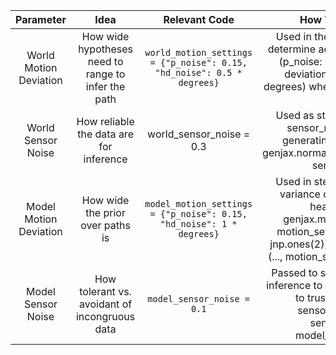 
|            Parameter             |                          Idea                           |                               Relevant Code                                |                                                                                                How Value is Used                                                                                                |
| :------------------------------: | :-----------------------------------------------------: | :------------------------------------------------------------------------: | :-------------------------------------------------------------------------------------------------------------------------------------------------------------------------------------------------------------: |
| World <br> Motion <br> Deviation |   How wide hypotheses need to range to infer the path   | ```world_motion_settings = {"p_noise": 0.15, "hd_noise": 0.5 * degrees}``` |                          Used in the physical model to determine actual positional noise (p_noise: 0.15) and heading deviation (hd_noise: 0.5 * degrees) when generating the true path                          |
|   World <br> Sensor <br> Noise   |         How reliable the data are for inference         |                          world_sensor_noise = 0.3                          |                                    Used as standard deviation in sensor_model_one when generating measurements: <br> genjax.normal(sensor_distance(...), <br> sensor_noise)                                     |
| Model <br> Motion <br> Deviation |            How wide the prior over paths is             |  ```model_motion_settings = {"p_noise": 0.15, "hd_noise": 1 * degrees}```  | Used in step_model to set the variance of the position and heading priors: <br> genjax.mv_normal_diag(..., motion_settings["p_noise"] * <br> jnp.ones(2)) and genjax. normal (..., motion_settings["hd_noise"]) |
|   Model <br> Sensor <br> Noise   | How <br> tolerant vs. <br> avoidant of incongruous data |                       ```model_sensor_noise = 0.1```                       |                                   Passed to sensor_model during inference to determine how much to trust observations: sensor_model(pose, sensor_angles, model_sensor_noise)                                    |
